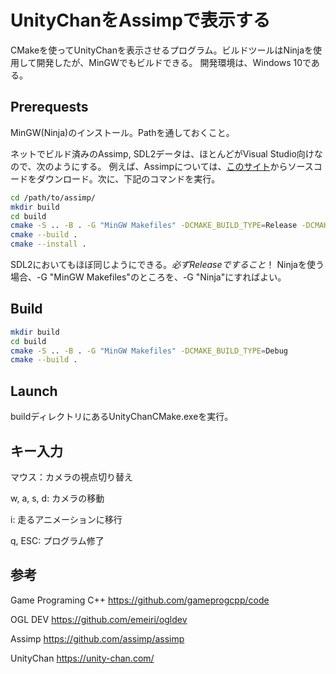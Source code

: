 # UnityChanをAssimpで表示する
CMakeを使ってUnityChanを表示させるプログラム。ビルドツールはNinjaを使用して開発したが、MinGWでもビルドできる。
開発環境は、Windows 10である。

## Prerequests
MinGW(Ninja)のインストール。Pathを通しておくこと。

ネットでビルド済みのAssimp, SDL2データは、ほとんどがVisual Studio向けなので、次のようにする。
例えば、Assimpについては、[このサイト](https://github.com/assimp/assimp/releases/tag/v5.2.5)からソースコードをダウンロード。次に、下記のコマンドを実行。
```bash
cd /path/to/assimp/
mkdir build
cd build
cmake -S .. -B . -G "MinGW Makefiles" -DCMAKE_BUILD_TYPE=Release -DCMAKE_INSTALL_PREFIX=/path/to/install
cmake --build .
cmake --install .
```
SDL2においてもほぼ同じようにできる。$必ずReleaseですること！$
Ninjaを使う場合、-G "MinGW Makefiles"のところを、-G "Ninja"にすればよい。

## Build
```bash
mkdir build
cd build
cmake -S .. -B . -G "MinGW Makefiles" -DCMAKE_BUILD_TYPE=Debug
cmake --build .
```

## Launch
buildディレクトリにあるUnityChanCMake.exeを実行。

## キー入力
マウス：カメラの視点切り替え

w, a, s, d: カメラの移動

i: 走るアニメーションに移行

q, ESC: プログラム修了

## 参考
Game Programing C++
https://github.com/gameprogcpp/code

OGL DEV
https://github.com/emeiri/ogldev

Assimp
https://github.com/assimp/assimp

UnityChan
https://unity-chan.com/
